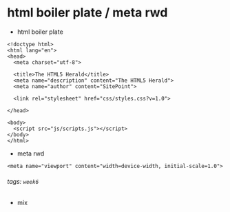 # html boiler plate / meta rwd
- html boiler plate
```htmlmixed=
<!doctype html>
<html lang="en">
<head>
  <meta charset="utf-8">

  <title>The HTML5 Herald</title>
  <meta name="description" content="The HTML5 Herald">
  <meta name="author" content="SitePoint">

  <link rel="stylesheet" href="css/styles.css?v=1.0">

</head>

<body>
  <script src="js/scripts.js"></script>
</body>
</html>
```

- meta rwd
```htmlmixed=
<meta name="viewport" content="width=device-width, initial-scale=1.0">
```

###### tags: `week6`

- mix
```htmlmixed=
 
```